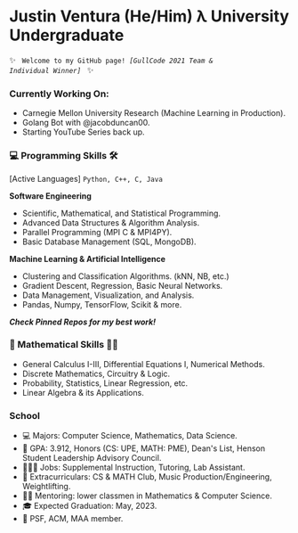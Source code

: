 # Justin Ventura (He/Him) λ University Undergraduate

✨ <code> Welcome to my GitHub page!
*[GullCode 2021 Team & Individual Winner]*
</code> ✨

### Currently Working On:
- Carnegie Mellon University Research (Machine Learning in Production).
- Golang Bot with @jacobduncan00.
- Starting YouTube Series back up.

### 💻 Programming Skills 🛠

[Active Languages] <code>Python, C++, C, Java</code>

**Software Engineering**
- Scientific, Mathematical, and Statistical Programming.
- Advanced Data Structures & Algorithm Analysis.
- Parallel Programming (MPI C & MPI4PY).
- Basic Database Management (SQL, MongoDB).

**Machine Learning & Artificial Intelligence**
- Clustering and Classification Algorithms. (kNN, NB, etc.)
- Gradient Descent, Regression, Basic Neural Networks.
- Data Management, Visualization, and Analysis.
- Pandas, Numpy, TensorFlow, Scikit & more.

***Check Pinned Repos for my best work!***

### 🧠 Mathematical Skills ✍🏼

- General Calculus I-III, Differential Equations I, Numerical Methods.
- Discrete Mathematics, Circuitry & Logic.
- Probability, Statistics, Linear Regression, etc.
- Linear Algebra & its Applications.

### School

- 💻 Majors: Computer Science, Mathematics, Data Science.
- 🧠 GPA: 3.912, Honors (CS: UPE, MATH: PME), Dean's List, Henson Student Leadership Advisory Council.
- 👨🏻‍💻 Jobs: Supplemental Instruction, Tutoring, Lab Assistant.
- 🤩 Extracurriculars: CS & MATH Club, Music Production/Engineering, Weightlifting.
- 👨‍🏫 Mentoring: lower classmen in Mathematics & Computer Science.
- 🎓 Expected Graduation: May, 2023.
- 🎩 PSF, ACM, MAA member.
